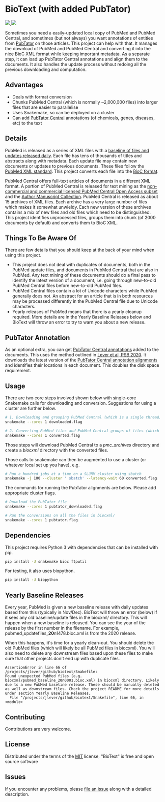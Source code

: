 # BioText (with added PubTator)

<p>
	<a href="https://travis-ci.org/jakelever/biotext">
		<img src="https://travis-ci.org/jakelever/biotext.svg?branch=master" />
	</a>
	<a href="https://opensource.org/licenses/MIT">
		<img src="https://img.shields.io/badge/License-MIT-blue.svg" />
	</a>
</p>

Sometimes you need a easily-updated local copy of PubMed and PubMed Central, and sometimes (but not always) you want annotations of entities from [PubTator](https://www.ncbi.nlm.nih.gov/research/pubtator/) on those articles. This project can help with that. It manages the download of PubMed and PubMed Central and converting it into the nice BioC XML format while keeping important metadata. As a separate step, it can load up PubTator Central annotations and align them to the documents. It also handles the update process without redoing all the previous downloading and computation.

## Advantages

- Deals with format conversion
- Chunks PubMed Central (which is normally ~2,000,000 files) into larger files that are easier to parallelise
- Uses Snakemake, so can be deployed on a cluster
- Can add [PubTator Central](https://www.ncbi.nlm.nih.gov/research/pubtator/) annotations (of chemicals, genes, diseases, etc) to the text

## Details

PubMed is released as a series of XML files with a [baseline of files and updates released daily](https://www.nlm.nih.gov/databases/download/pubmed_medline.html). Each file has tens of thousands of titles and abstracts along with metadata. Each update file may contain new documents or updates to previous documents. These files follow the [PubMed XML standard](https://www.nlm.nih.gov/bsd/licensee/data_elements_doc.html). This project converts each file into the [BioC format](http://bioc.sourceforge.net/).

PubMed Central offers full-text articles of documents in a different XML format. A portion of PubMed Central is released for text mining as the [non-commercial and commercial licensed PubMed Central Open Access subset](https://www.ncbi.nlm.nih.gov/pmc/tools/openftlist/) and the [Author Manuscript Collection](https://www.ncbi.nlm.nih.gov/pmc/about/mscollection/). PubMed Central is released as about 15 archives of XML files. Each archive has a very large number of files which makes it somewhat unwieldy. Each new version of these archives contains a mix of new files and old files which need to be distinguished. This project identifies unprocessed files, groups them into chunk (of 2000 documents by default) and converts them to BioC XML.

## Things To Be Aware Of

There are few details that you should keep at the back of your mind when using this project.

- This project does not deal with duplicates of documents, both in the PubMed update files, and documents in PubMed Central that are also in PubMed. Any text mining of these documents should do a final pass to identify the latest version of a document, i.e. going through new-to-old PubMed Central files before new-to-old PubMed files.
- PubMed Central files contain a lot of Unicode characters while PubMed generally does not. An abstract for an article that is in both resources may be processed differently in the PubMed Central file due to Unicode characters.
- Yearly releases of PubMed means that there is a yearly cleanup required. More details are in the Yearly Baseline Releases below and BioText will throw an error to try to warn you about a new release.

## PubTator Annotation

As an optional extra, you can get [PubTator Central annotations](https://www.ncbi.nlm.nih.gov/research/pubtator/) added to the documents. This uses the method outlined in [Lever et al, PSB 2020](https://pubmed.ncbi.nlm.nih.gov/31797632/). It downloads the latest version of the [PubTator Central annotation alignments](ftp://ftp.ncbi.nlm.nih.gov/pub/lu/PubTatorCentral) and identifies their locations in each document. This doubles the disk space requirement.

## Usage

There are two core steps involved shown below with single-core Snakemake calls for downloading and conversion. Suggestions for using a cluster are further below.

```bash
# 1. Downloading and grouping PubMed Central (which is a single thread)
snakemake --cores 1 downloaded.flag

# 2. Converting PubMed files and PubMed Central groups of files (which can be parallelised).
snakemake --cores 1 converted.flag
```

Those steps will download PubMed Central to a *pmc_archives* directory and create a *biocxml* directory with the converted files.

Those calls to snakemake can then be augmented to use a cluster (or whatever local set up you have), e.g.

```bash
# Run a hundred jobs at a time on a SLURM cluster using sbatch
snakemake -j 100 --cluster ' sbatch' --latency-wait 60 converted.flag
```

The commands for running the PubTator alignments are below. Please add appropriate cluster flags.

```bash
# Download the PubTator file
snakemake --cores 1 pubtator_downloaded.flag

# Run the conversions on all the files in biocxml/
snakemake --cores 1 pubtator.flag
```

## Dependencies

This project requires Python 3 with dependencies that can be installed with pip.

```bash
pip install -U snakemake bioc ftputil
```

For testing, it also uses biopython.

```bash
pip install -U biopython
```

## Yearly Baseline Releases

Every year, PubMed is given a new baseline release with daily updates based from this (typically in Nov/Dec). BioText will throw an error (below) if it sees any old baseline/update files in the biocxml/ directory. This will happen when a new baseline is released. You can see the year of the release by the first number in the filename. For example, pubmed\_updatefiles\_**20**n1478.bioc.xml is from the 2020 release.

When this happens, it's time for a yearly clean-out. You should delete the old PubMed files (which will likely be all PubMed files in biocxml). You will also need to delete any downstream files based upon these files to make sure that other projects don't end up with duplicate files.

```text
AssertionError in line 66 of /projects/jlever/github/biotext/Snakefile:
Found unexpected PubMed files (e.g. biocxml/pubmed_baseline_20n0001.bioc.xml) in biocxml directory. Likely due to a new PubMed baseline release. These should be manually deleted as well as downstream files. Check the project README for more details under section Yearly Baseline Releases.
  File "/projects/jlever/github/biotext/Snakefile", line 66, in <module>
```

## Contributing

Contributions are very welcome.

## License

Distributed under the terms of the [MIT](http://opensource.org/licenses/MIT) license, "BioText" is free and open source software

## Issues

If you encounter any problems, please [file an issue](https://github.com/jakelever/biotext/issues) along with a detailed description.

